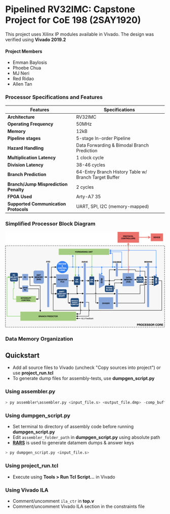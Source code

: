 # Pipelined RV32IMC: Capstone Project for CoE 198 (2SAY1920)
This project uses Xilinx IP modules available in Vivado. The design was verified using **Vivado 2019.2**

#### Project Members
+ Emman Baylosis
+ Phoebe Chua
+ MJ Neri
+ Red Ridao
+ Allen Tan

### Processor Specifications and Features
Features | Specifications
---- | ----
**Architecture** | RV32IMC
**Operating Frequency** | 50MHz
**Memory** | 12kB
**Pipeline stages** | 5-stage In-order Pipeline
**Hazard Handling** | Data Forwarding & Bimodal Branch Prediction
**Multiplication Latency** | 1 clock cycle
**Division Latency** | 38-46 cycles
**Branch Prediction** | 64-Entry Branch History Table w/ Branch Target Buffer
**Branch/Jump Misprediction Penalty** | 2 cycles
**FPGA Used** | Arty-A7 35
**Supported Communication Protocols** | UART, SPI, I2C (memory-mapped)


### Simplified Processor Block Diagram
<p align="center">
  <img src="final-toplevel.png" alt="Size Limit CLI" width="738">
</p>

### Data Memory Organization

## Quickstart
+ Add all source files to Vivado (uncheck "Copy sources into project") or use **project_run.tcl**
+ To generate dump files for assembly-tests, use **dumpgen_script.py**

### Using assembler.py
```python
> py assembler\assembler.py <input_file.s> <output_file.dmp> -comp_buffer True
```

### Using dumpgen_script.py
+ Set terminal to directory of assembly code before running **dumpgen_script.py**
+ Edit `assembler_folder_path` in **dumpgen_script.py** using absolute path
+ [**RARS**](https://github.com/TheThirdOne/rars) is used to generate datamem dumps & answer keys
```python
> py dumpgen_script.py <input_file.s>
```

### Using project_run.tcl
+ Execute using **Tools > Run Tcl Script...** in Vivado

### Using Vivado ILA
+ Comment/uncomment `ila_ctr` in **top.v**
+ Comment/uncomment Vivado ILA section in the constraints file
